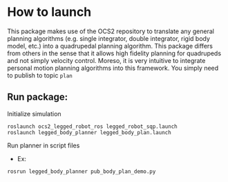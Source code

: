 # How to launch

This package makes use of the OCS2 repository to translate any general planning algorithms (e.g. single integrator, double integrator, rigid body model, etc.)  into a quadrupedal planning algorithm.
This package differs from others in the sense that it allows high fidelity planning for quadrupeds and not simply velocity control. Moreso, it is very intuitive to integrate personal motion planning algorithms into this framework. You simply need to publish to topic `plan`

## Run package:
Initialize simulation
```
roslaunch ocs2_legged_robot_ros legged_robot_sqp.launch
roslaunch legged_body_planner legged_body_plan.launch
```

Run planner in script files
- Ex:
```
rosrun legged_body_planner pub_body_plan_demo.py
```


